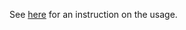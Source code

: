 
See [here](https://orgminer.readthedocs.io/en/latest/examples/infsyst2020yang-replicate.html) for an instruction on the usage.

